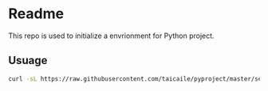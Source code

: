 # Readme

This repo is used to initialize a envrionment for Python project.

## Usuage

```bash
curl -sL https://raw.githubusercontent.com/taicaile/pyproject/master/setup.sh | bash
```
